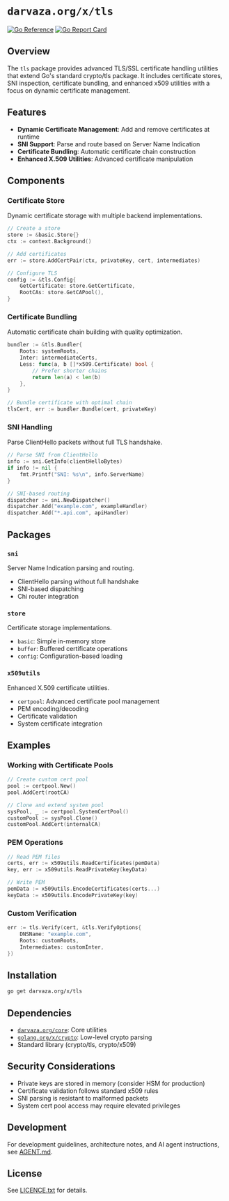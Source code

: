 # `darvaza.org/x/tls`

[![Go Reference][godoc_badge]][godoc_link]
[![Go Report Card][goreportcard_badge]][goreportcard_link]

[godoc_badge]: https://pkg.go.dev/badge/darvaza.org/x/tls.svg
[godoc_link]: https://pkg.go.dev/darvaza.org/x/tls
[goreportcard_badge]: https://goreportcard.com/badge/darvaza.org/x/tls
[goreportcard_link]: https://goreportcard.com/report/darvaza.org/x/tls

## Overview

The `tls` package provides advanced TLS/SSL certificate handling utilities
that extend Go's standard crypto/tls package. It includes certificate stores,
SNI inspection, certificate bundling, and enhanced x509 utilities with a focus
on dynamic certificate management.

## Features

* **Dynamic Certificate Management**: Add and remove certificates at runtime
* **SNI Support**: Parse and route based on Server Name Indication
* **Certificate Bundling**: Automatic certificate chain construction
* **Enhanced X.509 Utilities**: Advanced certificate manipulation

## Components

### Certificate Store

Dynamic certificate storage with multiple backend implementations.

```go
// Create a store
store := &basic.Store{}
ctx := context.Background()

// Add certificates
err := store.AddCertPair(ctx, privateKey, cert, intermediates)

// Configure TLS
config := &tls.Config{
    GetCertificate: store.GetCertificate,
    RootCAs: store.GetCAPool(),
}
```

### Certificate Bundling

Automatic certificate chain building with quality optimization.

```go
bundler := &tls.Bundler{
    Roots: systemRoots,
    Inter: intermediateCerts,
    Less: func(a, b []*x509.Certificate) bool {
        // Prefer shorter chains
        return len(a) < len(b)
    },
}

// Bundle certificate with optimal chain
tlsCert, err := bundler.Bundle(cert, privateKey)
```

### SNI Handling

Parse ClientHello packets without full TLS handshake.

```go
// Parse SNI from ClientHello
info := sni.GetInfo(clientHelloBytes)
if info != nil {
    fmt.Printf("SNI: %s\n", info.ServerName)
}

// SNI-based routing
dispatcher := sni.NewDispatcher()
dispatcher.Add("example.com", exampleHandler)
dispatcher.Add("*.api.com", apiHandler)
```

## Packages

### `sni`

Server Name Indication parsing and routing.

* ClientHello parsing without full handshake
* SNI-based dispatching
* Chi router integration

### `store`

Certificate storage implementations.

* `basic`: Simple in-memory store
* `buffer`: Buffered certificate operations
* `config`: Configuration-based loading

### `x509utils`

Enhanced X.509 certificate utilities.

* `certpool`: Advanced certificate pool management
* PEM encoding/decoding
* Certificate validation
* System certificate integration

## Examples

### Working with Certificate Pools

```go
// Create custom cert pool
pool := certpool.New()
pool.AddCert(rootCA)

// Clone and extend system pool
sysPool, _ := certpool.SystemCertPool()
customPool := sysPool.Clone()
customPool.AddCert(internalCA)
```

### PEM Operations

```go
// Read PEM files
certs, err := x509utils.ReadCertificates(pemData)
key, err := x509utils.ReadPrivateKey(keyData)

// Write PEM
pemData := x509utils.EncodeCertificates(certs...)
keyData := x509utils.EncodePrivateKey(key)
```

### Custom Verification

```go
err := tls.Verify(cert, &tls.VerifyOptions{
    DNSName: "example.com",
    Roots: customRoots,
    Intermediates: customInter,
})
```

## Installation

```bash
go get darvaza.org/x/tls
```

## Dependencies

* [`darvaza.org/core`][core-link]: Core utilities
* [`golang.org/x/crypto`][xcrypto-link]: Low-level crypto parsing
* Standard library (crypto/tls, crypto/x509)

[core-link]: https://pkg.go.dev/darvaza.org/core
[xcrypto-link]: https://pkg.go.dev/golang.org/x/crypto

## Security Considerations

* Private keys are stored in memory (consider HSM for production)
* Certificate validation follows standard x509 rules
* SNI parsing is resistant to malformed packets
* System cert pool access may require elevated privileges

## Development

For development guidelines, architecture notes, and AI agent instructions, see
[AGENT.md](AGENT.md).

## License

See [LICENCE.txt](LICENCE.txt) for details.

